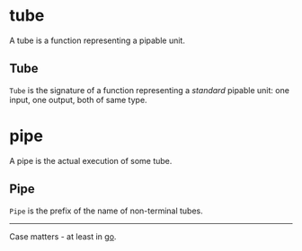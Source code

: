 # tube
A tube is a function representing a pipable unit.

## Tube
`Tube` is the signature of a function representing a *standard* pipable unit: one input, one output, both of same type. 

# pipe
A pipe is the actual execution of some tube.

## Pipe
`Pipe` is the prefix of the name of non-terminal tubes.

---
Case matters - at least in [go](http://golang.org).